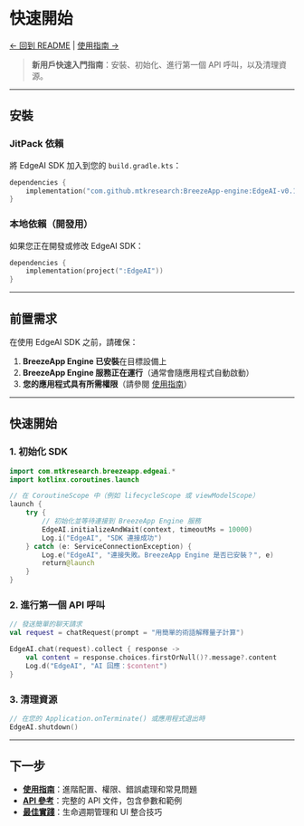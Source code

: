 # 快速開始

[← 回到 README](./README_zh.md) | [使用指南 →](./USAGE_GUIDE_zh.md)

> **新用戶快速入門指南**：安裝、初始化、進行第一個 API 呼叫，以及清理資源。

---

## 安裝

### JitPack 依賴

將 EdgeAI SDK 加入到您的 `build.gradle.kts`：

```kotlin
dependencies {
    implementation("com.github.mtkresearch:BreezeApp-engine:EdgeAI-v0.1.1")
}
```

### 本地依賴（開發用）

如果您正在開發或修改 EdgeAI SDK：

```kotlin
dependencies {
    implementation(project(":EdgeAI"))
}
```

---

## 前置需求

在使用 EdgeAI SDK 之前，請確保：

1. **BreezeApp Engine 已安裝**在目標設備上
2. **BreezeApp Engine 服務正在運行**（通常會隨應用程式自動啟動）
3. **您的應用程式具有所需權限**（請參閱 [使用指南](./USAGE_GUIDE_zh.md#permissions)）

---

## 快速開始

### 1. 初始化 SDK

```kotlin
import com.mtkresearch.breezeapp.edgeai.*
import kotlinx.coroutines.launch

// 在 CoroutineScope 中（例如 lifecycleScope 或 viewModelScope）
launch {
    try {
        // 初始化並等待連接到 BreezeApp Engine 服務
        EdgeAI.initializeAndWait(context, timeoutMs = 10000)
        Log.i("EdgeAI", "SDK 連接成功")
    } catch (e: ServiceConnectionException) {
        Log.e("EdgeAI", "連接失敗。BreezeApp Engine 是否已安裝？", e)
        return@launch
    }
}
```

### 2. 進行第一個 API 呼叫

```kotlin
// 發送簡單的聊天請求
val request = chatRequest(prompt = "用簡單的術語解釋量子計算")

EdgeAI.chat(request).collect { response ->
    val content = response.choices.firstOrNull()?.message?.content
    Log.d("EdgeAI", "AI 回應：$content")
}
```

### 3. 清理資源

```kotlin
// 在您的 Application.onTerminate() 或應用程式退出時
EdgeAI.shutdown()
```

---

## 下一步

- **[使用指南](./USAGE_GUIDE_zh.md)**：進階配置、權限、錯誤處理和常見問題
- **[API 參考](./API_REFERENCE_zh.md)**：完整的 API 文件，包含參數和範例
- **[最佳實踐](./BEST_PRACTICES_zh.md)**：生命週期管理和 UI 整合技巧 